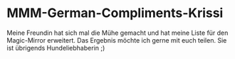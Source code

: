 # MMM-German-Compliments-Krissi
Meine Freundin hat sich mal die Mühe gemacht und hat meine Liste für den Magic-Mirror erweitert. Das Ergebnis möchte ich gerne mit euch teilen. Sie ist übrigends Hundeliebhaberin ;)
